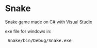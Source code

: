 # Snake
Snake game made on C# with Visual Studio

exe file for windows in: 
<pre> Snake/bin/Debug/Snake.exe </pre>
